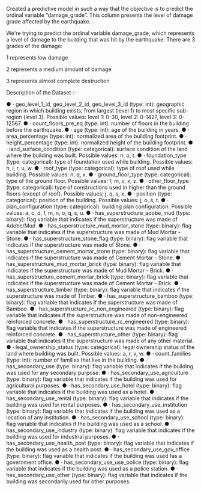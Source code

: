 Created a predictive model in such a way that the objective is to predict the ordinal variable “damage_grade”. This column presents the level of damage grade affected by the earthquake.

We're trying to predict the ordinal variable damage_grade, which represents a level of damage to the building that was hit by the earthquake. There are 3 grades of the damage:

1 represents low damage

2 represents a medium amount of damage

3 represents almost complete destruction


Description of the Dataset :-

●	· 	geo_level_1_id, geo_level_2_id, geo_level_3_id (type: int): geographic region in which building exists, from largest (level 1) to most specific sub-region (level 3). Possible values: level 1: 0-30, level 2: 0-1427, level 3: 0-12567.
●	· 	count_floors_pre_eq (type: int): number of floors in the building before the earthquake.
●	· 	age (type: int): age of the building in years.
●	· 	area_percentage (type: int): normalized area of the building footprint.
●	· 	height_percentage (type: int): normalized height of the building footprint.
●	· 	land_surface_condition (type: categorical): surface condition of the land where the building was built. Possible values: n, o, t.
●	· 	foundation_type (type: categorical): type of foundation used while building. Possible values: h, i, r, u, w.
●	· 	roof_type (type: categorical): type of roof used while building. Possible values: n, q, x.
●	· 	ground_floor_type (type: categorical): type of the ground floor. Possible values: f, m, v, x, z.
●	· 	other_floor_type (type: categorical): type of constructions used in higher than the ground floors (except of roof). Possible values: j, q, s, x.
●	· 	position (type: categorical): position of the building. Possible values: j, o, s, t.
●	· 	plan_configuration (type: categorical): building plan configuration. Possible values: a, c, d, f, m, n, o, q, s, u.
●	· 	has_superstructure_adobe_mud (type: binary): flag variable that indicates if the superstructure was made of Adobe/Mud.
●	· 	has_superstructure_mud_mortar_stone (type: binary): flag variable that indicates if the superstructure was made of Mud Mortar - Stone.
●	· 	has_superstructure_stone_flag (type: binary): flag variable that indicates if the superstructure was made of Stone.
●	· 	has_superstructure_cement_mortar_stone (type: binary): flag variable that indicates if the superstructure was made of Cement Mortar - Stone.
●	· 	has_superstructure_mud_mortar_brick (type: binary): flag variable that indicates if the superstructure was made of Mud Mortar - Brick.
●	· 	has_superstructure_cement_mortar_brick (type: binary): flag variable that indicates if the superstructure was made of Cement Mortar - Brick.
●	· 	has_superstructure_timber (type: binary): flag variable that indicates if the superstructure was made of Timber.
●	· 	has_superstructure_bamboo (type: binary): flag variable that indicates if the superstructure was made of Bamboo.
●	· 	has_superstructure_rc_non_engineered (type: binary): flag variable that indicates if the superstructure was made of non-engineered reinforced concrete.
●	· 	has_superstructure_rc_engineered (type: binary): flag variable that indicates if the superstructure was made of engineered reinforced concrete.
●	· 	has_superstructure_other (type: binary): flag variable that indicates if the superstructure was made of any other material.
●	· 	legal_ownership_status (type: categorical): legal ownership status of the land where building was built. Possible values: a, r, v, w.
●	· 	count_families (type: int): number of families that live in the building.
●	· 	has_secondary_use (type: binary): flag variable that indicates if the building was used for any secondary purpose.
●	· 	has_secondary_use_agriculture (type: binary): flag variable that indicates if the building was used for agricultural purposes.
●	· 	has_secondary_use_hotel (type: binary): flag variable that indicates if the building was used as a hotel.
●	· 	has_secondary_use_rental (type: binary): flag variable that indicates if the building was used for rental purposes.
●	· 	has_secondary_use_institution (type: binary): flag variable that indicates if the building was used as a location of any institution.
●	· 	has_secondary_use_school (type: binary): flag variable that indicates if the building was used as a school.
●	· 	has_secondary_use_industry (type: binary): flag variable that indicates if the building was used for industrial purposes.
●	· 	has_secondary_use_health_post (type: binary): flag variable that indicates if the building was used as a health post.
●	· 	has_secondary_use_gov_office (type: binary): flag variable that indicates if the building was used fas a government office.
●	· 	has_secondary_use_use_police (type: binary): flag variable that indicates if the building was used as a police station.
●	·     has_secondary_use_other (type: binary): flag variable that indicates if the building was secondarily used for other purposes.
